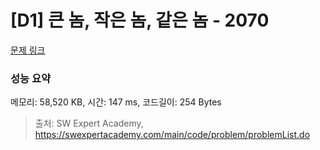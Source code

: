 # [D1] 큰 놈, 작은 놈, 같은 놈 - 2070 

[문제 링크](https://swexpertacademy.com/main/code/problem/problemDetail.do?contestProbId=AV5QQ6qqA40DFAUq) 

### 성능 요약

메모리: 58,520 KB, 시간: 147 ms, 코드길이: 254 Bytes



> 출처: SW Expert Academy, https://swexpertacademy.com/main/code/problem/problemList.do